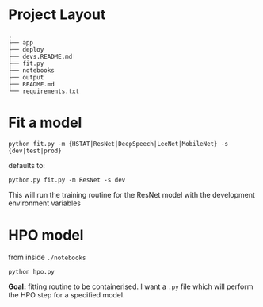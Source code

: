 # Project Layout
```
.
├── app
├── deploy
├── devs.README.md
├── fit.py
├── notebooks
├── output
├── README.md
└── requirements.txt
```

# Fit a model

```
python fit.py -m {HSTAT|ResNet|DeepSpeech|LeeNet|MobileNet} -s {dev|test|prod}
```
defaults to: 
```
python.py fit.py -m ResNet -s dev
```
This will run the training routine for the ResNet model with the development environment variables


# HPO model
from inside `./notebooks `
```
python hpo.py
```
**Goal:** fitting routine to be containerised. I want a `.py` file which will perform the HPO step for a specified model.  